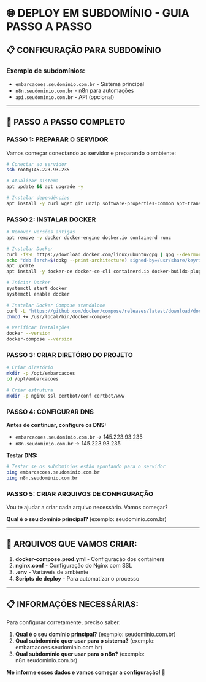 # 🌐 DEPLOY EM SUBDOMÍNIO - GUIA PASSO A PASSO

## 📋 **CONFIGURAÇÃO PARA SUBDOMÍNIO**

### **Exemplo de subdomínios:**
- `embarcacoes.seudominio.com.br` - Sistema principal
- `n8n.seudominio.com.br` - n8n para automações
- `api.seudominio.com.br` - API (opcional)

---

## 🎯 **PASSO A PASSO COMPLETO**

### **PASSO 1: PREPARAR O SERVIDOR**

Vamos começar conectando ao servidor e preparando o ambiente:

```bash
# Conectar ao servidor
ssh root@145.223.93.235

# Atualizar sistema
apt update && apt upgrade -y

# Instalar dependências
apt install -y curl wget git unzip software-properties-common apt-transport-https ca-certificates gnupg lsb-release nginx certbot python3-certbot-nginx
```

### **PASSO 2: INSTALAR DOCKER**

```bash
# Remover versões antigas
apt remove -y docker docker-engine docker.io containerd runc

# Instalar Docker
curl -fsSL https://download.docker.com/linux/ubuntu/gpg | gpg --dearmor -o /usr/share/keyrings/docker-archive-keyring.gpg
echo "deb [arch=$(dpkg --print-architecture) signed-by=/usr/share/keyrings/docker-archive-keyring.gpg] https://download.docker.com/linux/ubuntu $(lsb_release -cs) stable" | tee /etc/apt/sources.list.d/docker.list > /dev/null
apt update
apt install -y docker-ce docker-ce-cli containerd.io docker-buildx-plugin docker-compose-plugin

# Iniciar Docker
systemctl start docker
systemctl enable docker

# Instalar Docker Compose standalone
curl -L "https://github.com/docker/compose/releases/latest/download/docker-compose-$(uname -s)-$(uname -m)" -o /usr/local/bin/docker-compose
chmod +x /usr/local/bin/docker-compose

# Verificar instalações
docker --version
docker-compose --version
```

### **PASSO 3: CRIAR DIRETÓRIO DO PROJETO**

```bash
# Criar diretório
mkdir -p /opt/embarcacoes
cd /opt/embarcacoes

# Criar estrutura
mkdir -p nginx ssl certbot/conf certbot/www
```

### **PASSO 4: CONFIGURAR DNS**

**Antes de continuar, configure os DNS:**
- `embarcacoes.seudominio.com.br` → 145.223.93.235
- `n8n.seudominio.com.br` → 145.223.93.235

**Testar DNS:**
```bash
# Testar se os subdomínios estão apontando para o servidor
ping embarcacoes.seudominio.com.br
ping n8n.seudominio.com.br
```

### **PASSO 5: CRIAR ARQUIVOS DE CONFIGURAÇÃO**

Vou te ajudar a criar cada arquivo necessário. Vamos começar?

**Qual é o seu domínio principal?** (exemplo: seudominio.com.br)

---

## 🔧 **ARQUIVOS QUE VAMOS CRIAR:**

1. **docker-compose.prod.yml** - Configuração dos containers
2. **nginx.conf** - Configuração do Nginx com SSL
3. **.env** - Variáveis de ambiente
4. **Scripts de deploy** - Para automatizar o processo

---

## 📋 **INFORMAÇÕES NECESSÁRIAS:**

Para configurar corretamente, preciso saber:

1. **Qual é o seu domínio principal?** (exemplo: seudominio.com.br)
2. **Qual subdomínio quer usar para o sistema?** (exemplo: embarcacoes.seudominio.com.br)
3. **Qual subdomínio quer usar para o n8n?** (exemplo: n8n.seudominio.com.br)

**Me informe esses dados e vamos começar a configuração! 🚀**

